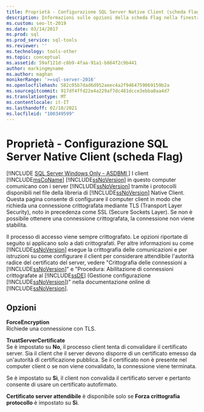 ```yaml
---
title: Proprietà - Configurazione SQL Server Native Client (scheda Flag)
description: Informazioni sulle opzioni della scheda Flag nella finestra di dialogo Proprietà - Configurazione SQL Server Native Client.
ms.custom: seo-lt-2019
ms.date: 03/14/2017
ms.prod: sql
ms.prod_service: sql-tools
ms.reviewer: ''
ms.technology: tools-other
ms.topic: conceptual
ms.assetid: 59af121d-c8b9-4faa-91a1-b664f2c9b441
author: markingmyname
ms.author: maghan
monikerRange: '>=sql-server-2016'
ms.openlocfilehash: 582c05b7dad6d952aeec4a2f9464759069159b2a
ms.sourcegitcommit: 917df4ffd22e4a229af7dc481dcce3ebba0aa4d7
ms.translationtype: MT
ms.contentlocale: it-IT
ms.lasthandoff: 02/10/2021
ms.locfileid: "100349599"
---
```

# <a name="sql-server-native-client-configuration-properties-flags-tab"></a>Proprietà - Configurazione SQL Server Native Client (scheda Flag)
[!INCLUDE [SQL Server Windows Only - ASDBMI ](../../includes/applies-to-version/sql-windows-only-asdbmi.md)]
  I client [!INCLUDE[msCoName](../../includes/msconame-md.md)] [!INCLUDE[ssNoVersion](../../includes/ssnoversion-md.md)] in questo computer comunicano con i server [!INCLUDE[ssNoVersion](../../includes/ssnoversion-md.md)] tramite i protocolli disponibili nel file della libreria di [!INCLUDE[ssNoVersion](../../includes/ssnoversion-md.md)] Native Client. Questa pagina consente di configurare il computer client in modo che richieda una connessione crittografata mediante TLS (Transport Layer Security), noto in precedenza come SSL (Secure Sockets Layer). Se non è possibile ottenere una connessione crittografata, la connessione non viene stabilita.  
  
 Il processo di accesso viene sempre crittografato. Le opzioni riportate di seguito si applicano solo a dati crittografati. Per altre informazioni su come [!INCLUDE[ssNoVersion](../../includes/ssnoversion-md.md)] esegue la crittografia delle comunicazioni e per istruzioni su come configurare il client per considerare attendibile l'autorità radice del certificato del server, vedere "Crittografia delle connessioni a [!INCLUDE[ssNoVersion](../../includes/ssnoversion-md.md)]" e "Procedura: Abilitazione di connessioni crittografate al [!INCLUDE[ssDE](../../includes/ssde-md.md)] (Gestione configurazione [!INCLUDE[ssNoVersion](../../includes/ssnoversion-md.md)])" nella documentazione online di [!INCLUDE[ssNoVersion](../../includes/ssnoversion-md.md)].  
  
## <a name="options"></a>Opzioni  
 **ForceEncryption**  
 Richiede una connessione con TLS.  
  
 **TrustServerCertificate**  
 Se è impostato su **No**, il processo client tenta di convalidare il certificato server. Sia il client che il server devono disporre di un certificato emesso da un'autorità di certificazione pubblica. Se il certificato non è presente nel computer client o se non viene convalidato, la connessione viene terminata.  
  
 Se è impostato su **Sì**, il client non convalida il certificato server e pertanto consente di usare un certificato autofirmato.  
  
 **Certificato server attendibile** è disponibile solo se **Forza crittografia protocollo** è impostato su **Sì**.  
  
  
